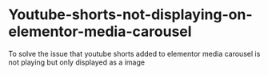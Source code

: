 # Youtube-shorts-not-displaying-on-elementor-media-carousel
To solve the issue that youtube shorts added to elementor media carousel is not playing but only displayed as a image
